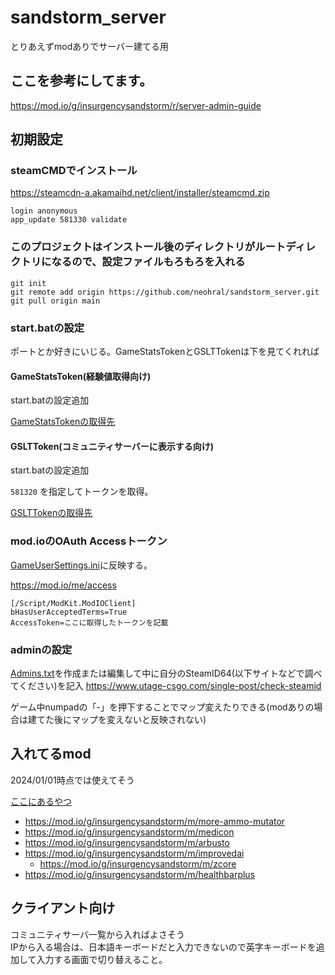# sandstorm_server

とりあえずmodありでサーバー建てる用

## ここを参考にしてます。
https://mod.io/g/insurgencysandstorm/r/server-admin-guide

## 初期設定
### steamCMDでインストール

https://steamcdn-a.akamaihd.net/client/installer/steamcmd.zip

```
login anonymous
app_update 581330 validate
```

### このプロジェクトはインストール後のディレクトリがルートディレクトリになるので、設定ファイルもろもろを入れる

```
git init
git remote add origin https://github.com/neohral/sandstorm_server.git
git pull origin main
```

### start.batの設定

ポートとか好きにいじる。GameStatsTokenとGSLTTokenは下を見てくれれば

#### GameStatsToken(経験値取得向け)

start.batの設定追加

[GameStatsTokenの取得先](https://gamestats.sandstorm.game/)

#### GSLTToken(コミュニティサーバーに表示する向け)

start.batの設定追加

`581320` を指定してトークンを取得。

[GSLTTokenの取得先](https://steamcommunity.com/dev/managegameservers)


###  mod.ioのOAuth Accessトークン

[GameUserSettings.ini](Insurgency/Saved/Config/WindowsServer/GameUserSettings.ini)に反映する。

https://mod.io/me/access

```
[/Script/ModKit.ModIOClient]
bHasUserAcceptedTerms=True
AccessToken=ここに取得したトークンを記載
```

### adminの設定
[Admins.txt](Insurgency/Config/Server/Admins.txt)を作成または編集して中に自分のSteamID64(以下サイトなどで調べてください)を記入
https://www.utage-csgo.com/single-post/check-steamid

ゲーム中numpadの「-」を押下することでマップ変えたりできる(modありの場合は建てた後にマップを変えないと反映されない)

## 入れてるmod

2024/01/01時点では使えてそう

[ここにあるやつ](Insurgency/Config/Server/Admins.txt)

* https://mod.io/g/insurgencysandstorm/m/more-ammo-mutator
* https://mod.io/g/insurgencysandstorm/m/medicon
* https://mod.io/g/insurgencysandstorm/m/arbusto
* https://mod.io/g/insurgencysandstorm/m/improvedai
  * https://mod.io/g/insurgencysandstorm/m/zcore
* https://mod.io/g/insurgencysandstorm/m/healthbarplus

## クライアント向け

コミュニティサーバ一覧から入ればよさそう  
IPから入る場合は、日本語キーボードだと入力できないので英字キーボードを追加して入力する画面で切り替えること。

##